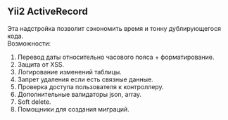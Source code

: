 Yii2 ActiveRecord
------------
Эта надстройка позволит сэкономить время и тонну дублирующегося кода.<br>
Возможности:

1. Перевод даты относительно часового пояса + форматирование.
2. Защита от XSS.
3. Логирование изменений таблицы.
4. Запрет удаления если есть связные данные.
5. Проверка доступа пользователя к контроллеру.
6. Дополнительные валидаторы json, array.
7. Soft delete.
8. Помощники для создания миграций.